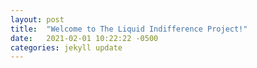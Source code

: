 ```yaml
---
layout: post
title:  "Welcome to The Liquid Indifference Project!"
date:   2021-02-01 10:22:22 -0500
categories: jekyll update
---
```

